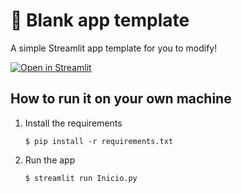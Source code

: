 # 🎈 Blank app template

A simple Streamlit app template for you to modify!

[![Open in Streamlit](https://static.streamlit.io/badges/streamlit_badge_black_white.svg)](https://blank-app-template.streamlit.app/)

## How to run it on your own machine

1. Install the requirements

   ```
   $ pip install -r requirements.txt
   ```

2. Run the app

   ```
   $ streamlit run Inicio.py
   ```
